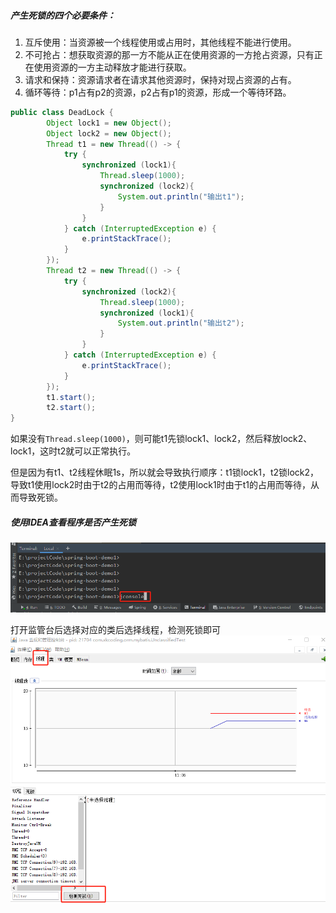 ##### 产生死锁的四个必要条件：

1. 互斥使用：当资源被一个线程使用或占用时，其他线程不能进行使用。
2. 不可抢占：想获取资源的那一方不能从正在使用资源的一方抢占资源，只有正在使用资源的一方主动释放才能进行获取。
3. 请求和保持：资源请求者在请求其他资源时，保持对现占资源的占有。
4. 循环等待：p1占有p2的资源，p2占有p1的资源，形成一个等待环路。

```java
public class DeadLock {
        Object lock1 = new Object();
        Object lock2 = new Object();
        Thread t1 = new Thread(() -> {
            try {
                synchronized (lock1){
                    Thread.sleep(1000);
                    synchronized (lock2){
                        System.out.println("输出t1");
                    }
                }
            } catch (InterruptedException e) {
                e.printStackTrace();
            }
        });
        Thread t2 = new Thread(() -> {
            try {
                synchronized (lock2){
                    Thread.sleep(1000);
                    synchronized (lock1){
                        System.out.println("输出t2");
                    }
                }
            } catch (InterruptedException e) {
                e.printStackTrace();
            }
        });
        t1.start();
        t2.start();
}
```

如果没有`Thread.sleep(1000)`，则可能t1先锁lock1、lock2，然后释放lock2、lock1，这时t2就可以正常执行。

但是因为有t1、t2线程休眠1s，所以就会导致执行顺序：t1锁lock1，t2锁lock2，导致t1使用lock2时由于t2的占用而等待，t2使用lock1时由于t1的占用而等待，从而导致死锁。



##### 使用IDEA查看程序是否产生死锁

![image-20231024110345590](assets/死锁.assets/image-20231024110345590.png)

打开监管台后选择对应的类后选择线程，检测死锁即可
![image-20231024110545980](assets/死锁.assets/image-20231024110545980.png)